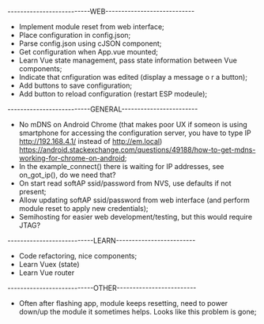 --------------------------WEB----------------------------
- Implement module reset from web interface;
- Place configuration in config.json;
- Parse config.json using cJSON component;
- Get configuration when App.vue mounted;
- Learn Vue state management, pass state information between Vue components;
- Indicate that cnfiguration was edited (display a message o r a button);
- Add buttons to save configuration;
- Add button to reload configuration (restart ESP modeule);


--------------------------GENERAL------------------------
- No mDNS on Android Chrome (that makes poor UX if someon is using smartphone for accessing the configuration server, you have to type IP http://192.168.4.1/ instead of http://em.local) https://android.stackexchange.com/questions/49188/how-to-get-mdns-working-for-chrome-on-android;
- In the example_connect() there is waiting for IP addresses, see on_got_ip(), do we need that?
- On start read softAP ssid/password from NVS, use defaults if not present;
- Allow updating softAP ssid/password from web interface (and perform module reset to apply new credentials);
- Semihosting for easier web development/testing, but this would require JTAG?

---------------------------LEARN-------------------------
- Code refactoring, nice components;
- Learn Vuex (state)
- Learn Vue router

---------------------------OTHER-------------------------
- Often after flashing app, module keeps resetting, need to power down/up the module it sometimes helps. Looks like this problem is gone;

